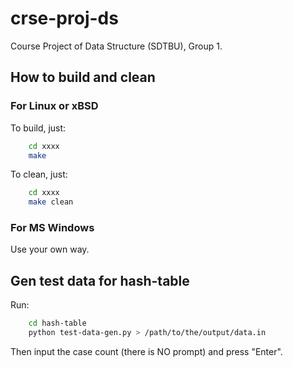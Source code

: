 <!--
 * @Author: FunctionSir
 * @License: AGPLv3
 * @Date: 2024-12-16 12:09:55
 * @LastEditTime: 2024-12-19 10:03:38
 * @LastEditors: FunctionSir
 * @Description: Readme file.
 * @FilePath: /crse-proj-ds/README.md
-->

# crse-proj-ds

Course Project of Data Structure (SDTBU), Group 1.

## How to build and clean

### For Linux or xBSD

To build, just:

``` bash
    cd xxxx
    make
```

To clean, just:

``` bash
    cd xxxx
    make clean
```

### For MS Windows

Use your own way.

## Gen test data for hash-table

Run:

``` bash
    cd hash-table
    python test-data-gen.py > /path/to/the/output/data.in
```

Then input the case count (there is NO prompt) and press "Enter".
